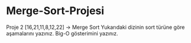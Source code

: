 # Merge-Sort-Projesi
Proje 2 [16,21,11,8,12,22] -> Merge Sort  Yukarıdaki dizinin sort türüne göre aşamalarını yazınız. Big-O gösterimini yazınız.
